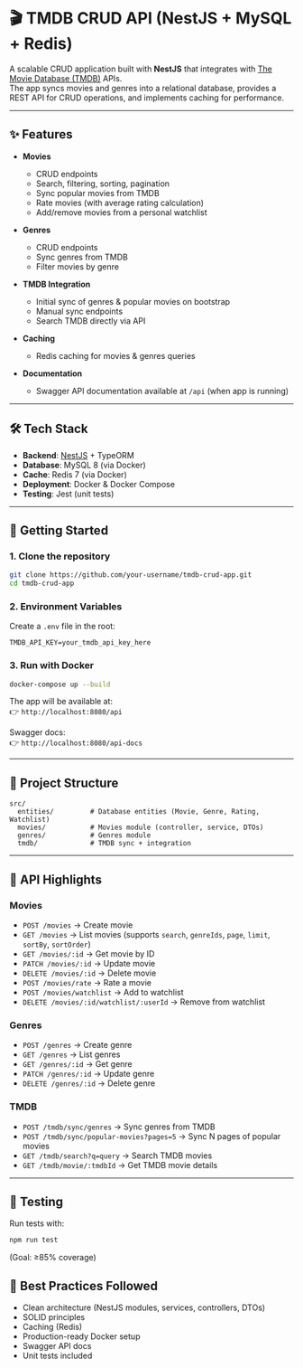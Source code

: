 # 🎬 TMDB CRUD API (NestJS + MySQL + Redis)

A scalable CRUD application built with **NestJS** that integrates with [The Movie Database (TMDB)](https://www.themoviedb.org/) APIs.  
The app syncs movies and genres into a relational database, provides a REST API for CRUD operations, and implements caching for performance.  

---

## ✨ Features
- **Movies**
  - CRUD endpoints
  - Search, filtering, sorting, pagination
  - Sync popular movies from TMDB
  - Rate movies (with average rating calculation)
  - Add/remove movies from a personal watchlist

- **Genres**
  - CRUD endpoints
  - Sync genres from TMDB
  - Filter movies by genre

- **TMDB Integration**
  - Initial sync of genres & popular movies on bootstrap
  - Manual sync endpoints
  - Search TMDB directly via API

- **Caching**
  - Redis caching for movies & genres queries

- **Documentation**
  - Swagger API documentation available at `/api` (when app is running)

---

## 🛠 Tech Stack
- **Backend**: [NestJS](https://nestjs.com/) + TypeORM  
- **Database**: MySQL 8 (via Docker)  
- **Cache**: Redis 7 (via Docker)  
- **Deployment**: Docker & Docker Compose  
- **Testing**: Jest (unit tests)

---

## 🚀 Getting Started

### 1. Clone the repository
```bash
git clone https://github.com/your-username/tmdb-crud-app.git
cd tmdb-crud-app
```

### 2. Environment Variables
Create a `.env` file in the root:
```env
TMDB_API_KEY=your_tmdb_api_key_here
```

### 3. Run with Docker
```bash
docker-compose up --build
```

The app will be available at:  
👉 `http://localhost:8080/api`

Swagger docs:  
👉 `http://localhost:8080/api-docs`

---

## 📂 Project Structure
```
src/
  entities/         # Database entities (Movie, Genre, Rating, Watchlist)
  movies/           # Movies module (controller, service, DTOs)
  genres/           # Genres module
  tmdb/             # TMDB sync + integration
```

---

## 📖 API Highlights

### Movies
- `POST /movies` → Create movie  
- `GET /movies` → List movies (supports `search`, `genreIds`, `page`, `limit`, `sortBy`, `sortOrder`)  
- `GET /movies/:id` → Get movie by ID  
- `PATCH /movies/:id` → Update movie  
- `DELETE /movies/:id` → Delete movie  
- `POST /movies/rate` → Rate a movie  
- `POST /movies/watchlist` → Add to watchlist  
- `DELETE /movies/:id/watchlist/:userId` → Remove from watchlist  

### Genres
- `POST /genres` → Create genre  
- `GET /genres` → List genres  
- `GET /genres/:id` → Get genre  
- `PATCH /genres/:id` → Update genre  
- `DELETE /genres/:id` → Delete genre  

### TMDB
- `POST /tmdb/sync/genres` → Sync genres from TMDB  
- `POST /tmdb/sync/popular-movies?pages=5` → Sync N pages of popular movies  
- `GET /tmdb/search?q=query` → Search TMDB movies  
- `GET /tmdb/movie/:tmdbId` → Get TMDB movie details  

---

## 🧪 Testing
Run tests with:
```bash
npm run test
```

(Goal: ≥85% coverage)



## 📌 Best Practices Followed
- Clean architecture (NestJS modules, services, controllers, DTOs)
- SOLID principles
- Caching (Redis)
- Production-ready Docker setup
- Swagger API docs
- Unit tests included

